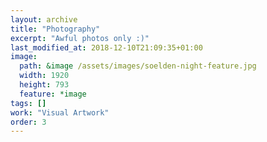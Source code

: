 ```yaml
---
layout: archive
title: "Photography"
excerpt: "Awful photos only :)"
last_modified_at: 2018-12-10T21:09:35+01:00
image: 
  path: &image /assets/images/soelden-night-feature.jpg
  width: 1920
  height: 793
  feature: *image
tags: []
work: "Visual Artwork"
order: 3
---
```

